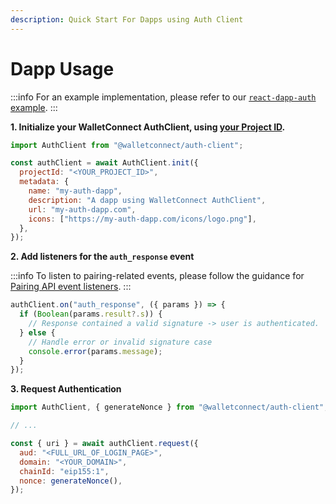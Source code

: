 ```yaml
---
description: Quick Start For Dapps using Auth Client
---
```


# Dapp Usage

:::info
For an example implementation, please refer to our [`react-dapp-auth` example](https://github.com/WalletConnect/web-examples/tree/main/dapps/react-dapp-auth).
:::

**1. Initialize your WalletConnect AuthClient, using [your Project ID](../../cloud/relay.md).**

```javascript
import AuthClient from "@walletconnect/auth-client";

const authClient = await AuthClient.init({
  projectId: "<YOUR_PROJECT_ID>",
  metadata: {
    name: "my-auth-dapp",
    description: "A dapp using WalletConnect AuthClient",
    url: "my-auth-dapp.com",
    icons: ["https://my-auth-dapp.com/icons/logo.png"],
  },
});
```

**2. Add listeners for the `auth_response` event**

:::info
To listen to pairing-related events, please follow the guidance for [Pairing API event listeners](../core/pairing-api.md).
:::

```javascript
authClient.on("auth_response", ({ params }) => {
  if (Boolean(params.result?.s)) {
    // Response contained a valid signature -> user is authenticated.
  } else {
    // Handle error or invalid signature case
    console.error(params.message);
  }
});
```

**3. Request Authentication**

```javascript
import AuthClient, { generateNonce } from "@walletconnect/auth-client";

// ...

const { uri } = await authClient.request({
  aud: "<FULL_URL_OF_LOGIN_PAGE>",
  domain: "<YOUR_DOMAIN>",
  chainId: "eip155:1",
  nonce: generateNonce(),
});
```